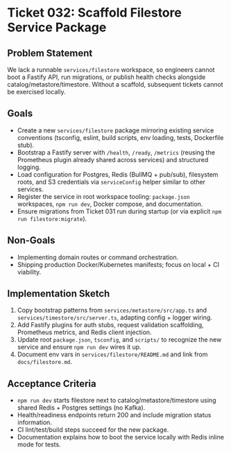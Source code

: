 # Ticket 032: Scaffold Filestore Service Package

## Problem Statement
We lack a runnable `services/filestore` workspace, so engineers cannot boot a Fastify API, run migrations, or publish health checks alongside catalog/metastore/timestore. Without a scaffold, subsequent tickets cannot be exercised locally.

## Goals
- Create a new `services/filestore` package mirroring existing service conventions (tsconfig, eslint, build scripts, env loading, tests, Dockerfile stub).
- Bootstrap a Fastify server with `/health`, `/ready`, `/metrics` (reusing the Prometheus plugin already shared across services) and structured logging.
- Load configuration for Postgres, Redis (BullMQ + pub/sub), filesystem roots, and S3 credentials via `serviceConfig` helper similar to other services.
- Register the service in root workspace tooling: `package.json` workspaces, `npm run dev`, Docker compose, and documentation.
- Ensure migrations from Ticket 031 run during startup (or via explicit `npm run filestore:migrate`).

## Non-Goals
- Implementing domain routes or command orchestration.
- Shipping production Docker/Kubernetes manifests; focus on local + CI viability.

## Implementation Sketch
1. Copy bootstrap patterns from `services/metastore/src/app.ts` and `services/timestore/src/server.ts`, adapting config + logger wiring.
2. Add Fastify plugins for auth stubs, request validation scaffolding, Prometheus metrics, and Redis client injection.
3. Update root `package.json`, `tsconfig`, and `scripts/` to recognize the new service and ensure `npm run dev` wires it up.
4. Document env vars in `services/filestore/README.md` and link from `docs/filestore.md`.

## Acceptance Criteria
- `npm run dev` starts filestore next to catalog/metastore/timestore using shared Redis + Postgres settings (no Kafka).
- Health/readiness endpoints return 200 and include migration status information.
- CI lint/test/build steps succeed for the new package.
- Documentation explains how to boot the service locally with Redis inline mode for tests.
